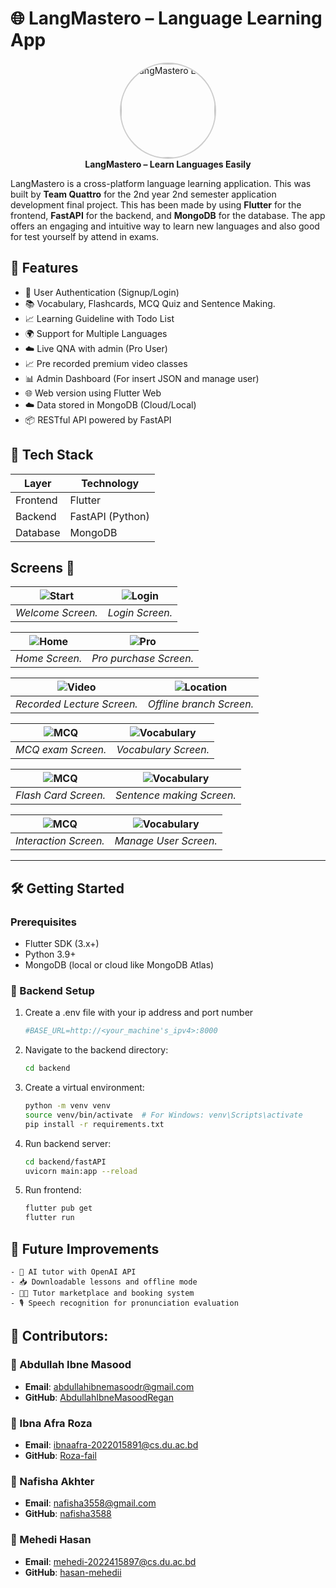 # 🌐 LangMastero – Language Learning App

<p align="center">
  <img src="language.png" alt="LangMastero Logo" width="150" height="150" style="border-radius: 50%; border: 2px solid #ccc;" />
  <br>
  <strong>LangMastero – Learn Languages Easily</strong>
</p>


LangMastero is a cross-platform language learning application. This was built by **Team Quattro** for the 2nd year 2nd semester application development final project. This has been made by using **Flutter** for the frontend, **FastAPI** for the backend, and **MongoDB** for the database. The app offers an engaging and intuitive way to learn new languages and also good for test yourself by attend in exams.

## 📱 Features

- 🔐 User Authentication (Signup/Login)
- 📚 Vocabulary, Flashcards, MCQ Quiz and Sentence Making.
- 📈 Learning Guideline with Todo List
- 🌍 Support for Multiple Languages
- ☁️ Live QNA with admin (Pro User)
- 📈 Pre recorded premium video classes
- 📊 Admin Dashboard (For insert JSON and manage user)
- 🌐 Web version using Flutter Web
- ☁️ Data stored in MongoDB (Cloud/Local)
- 📦 RESTful API powered by FastAPI

## 🧰 Tech Stack

| Layer                          | Technology         |
|--------------------------------|--------------------|
| Frontend                       | Flutter            |
| Backend                        | FastAPI (Python)   |
| Database                       | MongoDB            |


## **Screens 📸**

| ![Start](readme/welcome.jpg) | ![Login](readme/login.jpg) |
|:----------------------------:|:--------------------------:|
|      _Welcome Screen._       |      _Login Screen._       |

| ![Home](readme/home.jpg) | ![Pro](readme/getpro.jpg) |
|:------------------------:|:-------------------------:|
|      _Home Screen._      |  _Pro purchase Screen._   |

| ![Video](readme/video.jpg) | ![Location](readme/location.jpg) |
|:--------------------------:|:--------------------------------:|
| _Recorded Lecture Screen._ |     _Offline branch Screen._     |

| ![MCQ](readme/mcq.jpg) | ![Vocabulary](readme/vocabulary.jpg) |
|:----------------------:|:------------------------------------:|
|   _MCQ exam Screen._   |         _Vocabulary Screen._         |

| ![MCQ](readme/flashcard.jpg) | ![Vocabulary](readme/sentence.jpg) |
|:----------------------------:|:----------------------------------:|
|     _Flash Card Screen._     |     _Sentence making Screen._      |

| ![MCQ](readme/qna.jpg) | ![Vocabulary](readme/user.jpg) |
|:----------------------:|:------------------------------:|
| _Interaction Screen._  |     _Manage User Screen._      |


--- 
## 🛠️ Getting Started

### Prerequisites

- Flutter SDK (3.x+)
- Python 3.9+
- MongoDB (local or cloud like MongoDB Atlas)

### 🔧 Backend Setup

1. Create a .env file with your ip address and port number
   ```bash
   #BASE_URL=http://<your_machine's_ipv4>:8000
   ```

2. Navigate to the backend directory:
   ```bash
   cd backend
   ```

3. Create a virtual environment:
    ```bash
    python -m venv venv
    source venv/bin/activate  # For Windows: venv\Scripts\activate
    pip install -r requirements.txt
   ```

4. Run backend server:
    ```bash
   cd backend/fastAPI
   uvicorn main:app --reload
   ```
   
5. Run frontend:
    ```bash
   flutter pub get
   flutter run
    ```

## 🚀 Future Improvements
    - 🧠 AI tutor with OpenAI API
    - 📥 Downloadable lessons and offline mode
    - 🧑‍🏫 Tutor marketplace and booking system
    - 🎙️ Speech recognition for pronunciation evaluation


## 🙌 Contributors:
### 👤 Abdullah Ibne Masood
- **Email**: [abdullahibnemasoodr@gmail.com](mailto:abdullahibnemasoodr@gmail.com)
- **GitHub**: [AbdullahIbneMasoodRegan](https://github.com/AbdullahIbneMasoodRegan)

### 👤 Ibna Afra Roza
- **Email**: [ibnaafra-2022015891@cs.du.ac.bd](mailto:ibnaafra-2022015891@cs.du.ac.bd)
- **GitHub**: [Roza-fail](https://www.github.com/Roza-fail)

### 👤 Nafisha Akhter
- **Email**: [nafisha3558@gmail.com](mailto:nafisha3558@gmail.com)
- **GitHub**: [nafisha3588](https://github.com/nafisha3588)

### 👤 Mehedi Hasan
- **Email**: [mehedi-2022415897@cs.du.ac.bd](mailto:mehedi-2022415897@cs.du.ac.bd)
- **GitHub**: [hasan-mehedii](https://www.github.com/hasan-mehedii)
